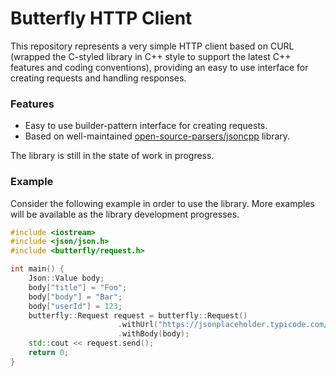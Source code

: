 # Butterfly HTTP Client
This repository represents a very simple HTTP client based on CURL (wrapped the C-styled library in C++  style to support the latest C++ features and coding conventions), providing an easy to use interface for creating requests and handling responses.

### Features
- Easy to use builder-pattern interface for creating requests.
- Based on well-maintained [open-source-parsers/jsoncpp](https://github.com/open-source-parsers/jsoncpp) library.


The library is still in the state of work in progress.

### Example
Consider the following example in order to use the library. More examples will be available as the library development progresses.

```c++
#include <iostream>
#include <json/json.h>
#include <butterfly/request.h>

int main() {
    Json::Value body;
    body["title"] = "Foo";
    body["body"] = "Bar";
    body["userId"] = 123;
    butterfly::Request request = butterfly::Request()
                        .withUrl("https://jsonplaceholder.typicode.com/posts")
                        .withBody(body);
    std::cout << request.send();
    return 0;
}
```